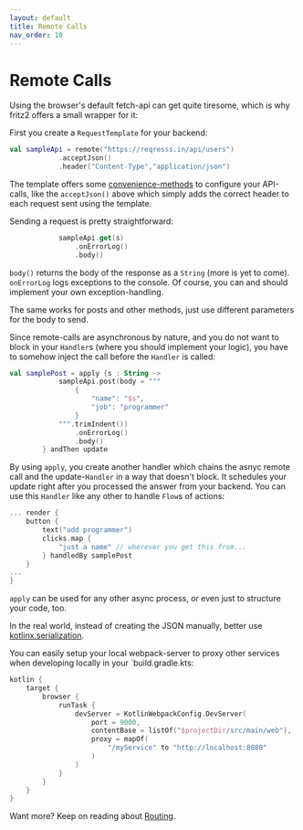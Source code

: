 ```yaml
---
layout: default
title: Remote Calls
nav_order: 10
---
```

# Remote Calls

Using the browser's default fetch-api can get quite tiresome, which is why fritz2 offers a small wrapper for it:

First you create a `RequestTemplate` for your backend:
```kotlin
val sampleApi = remote("https://reqresss.in/api/users")
            .acceptJson()
            .header("Content-Type","application/json")
```
The template offers some [convenience-methods](https://api.fritz2.dev/core/dev.fritz2.remote/-request-template/) to configure your API-calls, like the `acceptJson()` above which simply adds the correct header to each request sent using the template.

Sending a request is pretty straightforward:
```kotlin
            sampleApi.get(s)
                .onErrorLog()
                .body()
```
`body()` returns the body of the response as a `String` (more is yet to come). `onErrorLog` logs exceptions to the console. Of course, you can and should implement your own exception-handling. 

The same works for posts and other methods, just use different parameters for the body to send.

Since remote-calls are asynchronous by nature, and you do not want to block in your `Handler`s (where you should implement your logic), you have to somehow inject the call before the `Handler` is called:

```kotlin
val samplePost = apply {s : String ->
            sampleApi.post(body = """
                {
                    "name": "$s",
                    "job": "programmer"
                }
            """.trimIndent())
                .onErrorLog()
                .body()
        } andThen update
``` 

By using `apply`, you create another handler which chains the asnyc remote call and the update-`Handler` in a way that doesn't block. It schedules your update right after you processed the answer from your backend. You can use this `Handler` like any other to handle `Flow`s of actions:

```kotlin
... render {
    button {
        text("add programmer")
        clicks.map {
            "just a name" // wherever you get this from...
        } handledBy samplePost
    }
...
}
```
`apply` can be used for any other async process, or even just to structure your code, too. 

In the real world, instead of creating the JSON manually, better use [kotlinx.serialization](https://github.com/Kotlin/kotlinx.serialization).

You can easily setup your local webpack-server to proxy other services when developing locally in your `build.gradle.kts:

```kotlin
kotlin {
    target {
        browser {
            runTask {
                devServer = KotlinWebpackConfig.DevServer(
                    port = 9000,
                    contentBase = listOf("$projectDir/src/main/web"),
                    proxy = mapOf(
                        "/myService" to "http://localhost:8080"
                    )
                )
            }
        }
    }
}
```

Want more? Keep on reading about [Routing](Routing.html).